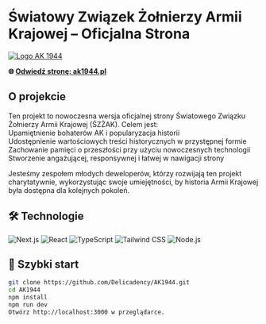 # Światowy Związek Żołnierzy Armii Krajowej – Oficjalna Strona

<a href="https://ak1944.pl">
  <img src="https://ak1944.pl/_next/image?url=%2Fimages%2FLogo_SZZAK.png&w=256&q=75" alt="Logo AK 1944">
</a>

**🌐 <a href="https://ak1944.pl">Odwiedź stronę: ak1944.pl</a>**

## O projekcie

Ten projekt to nowoczesna wersja oficjalnej strony Światowego Związku Żołnierzy Armii Krajowej (ŚZŻAK). Celem jest:  
Upamiętnienie bohaterów AK i popularyzacja historii  
Udostępnienie wartościowych treści historycznych w przystępnej formie  
Zachowanie pamięci o przeszłości przy użyciu nowoczesnych technologii  
Stworzenie angażującej, responsywnej i łatwej w nawigacji strony 

Jesteśmy zespołem młodych deweloperów, którzy rozwijają ten projekt charytatywnie, wykorzystując swoje umiejętności, by historia Armii Krajowej była dostępna dla kolejnych pokoleń.  

## 🛠️ Technologie

![Next.js](https://img.shields.io/badge/Next.js-000000?style=for-the-badge&logo=nextdotjs&logoColor=white)
![React](https://img.shields.io/badge/React-61DAFB?style=for-the-badge&logo=react&logoColor=black)
![TypeScript](https://img.shields.io/badge/TypeScript-3178C6?style=for-the-badge&logo=typescript&logoColor=white)
![Tailwind CSS](https://img.shields.io/badge/Tailwind_CSS-38B2AC?style=for-the-badge&logo=tailwind-css&logoColor=white)
![Node.js](https://img.shields.io/badge/Node.js-339933?style=for-the-badge&logo=nodedotjs&logoColor=white)

## 🚀 Szybki start

```bash
git clone https://github.com/Delicadency/AK1944.git
cd AK1944
npm install
npm run dev
Otwórz http://localhost:3000 w przeglądarce.
